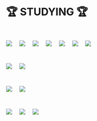 
<h1>🏆 STUDYING 🏆<h1>
<img src="https://img.shields.io/badge/HTML5-E34F26?style=for-the-badge&logo=html5&logoColor=white"/>
&nbsp;
<img src="https://img.shields.io/badge/CSS3-1572B6?style=for-the-badge&logo=css3&logoColor=white"/>
&nbsp;
<img src="https://img.shields.io/badge/Tailwind CSS-06B6D4?style=for-the-badge&logo=Tailwind CSS&logoColor=white"/>
&nbsp;
<img src="https://img.shields.io/badge/Javascript-F7DF1E?style=for-the-badge&logo=javascript&logoColor=white">
&nbsp;
<img src="https://img.shields.io/badge/next.js-000000?style=for-the-badge&logo=nextdotjs&logoColor=white">
&nbsp;
<img src="https://img.shields.io/badge/NestJs-ea2845?style=for-the-badge&logo=nestjs&logoColor=white">
  &nbsp;
<img src="https://img.shields.io/badge/React-61DAFB?style=for-the-badge&logo=React&logoColor=black"/>
</p>
  
<img src="https://img.shields.io/badge/java-007396?style=for-the-badge&logo=java&logoColor=white">
&nbsp;
<img src="https://img.shields.io/badge/SPRING BOOT-brightgreen?style=for-the-badge&logo=springboot&logoColor=white">
</p>

<img src="https://img.shields.io/badge/MySQL-lightgrey?logo=mysql&style=for-the-badge&logoColor=white&labelColor=blue">
&nbsp;
<img src="https://img.shields.io/badge/MongoDB-47A248?style=for-the-badge&logo=MongoDB&logoColor=white"/>
</p>

<img src="https://img.shields.io/badge/Jira-0052CC?style=for-the-badge&logo=jira&logoColor=white">
&nbsp;
<img src="https://img.shields.io/badge/Slack-4A154B?style=for-the-badge&logo=slack&logoColor=white">
&nbsp;
<img src="https://img.shields.io/badge/Notion-000000?style=for-the-badge&logo=notion&logoColor=white">
&nbsp;

</br>
</div>
